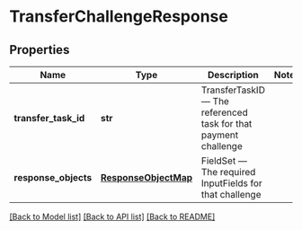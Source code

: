 # TransferChallengeResponse

## Properties
Name | Type | Description | Notes
------------ | ------------- | ------------- | -------------
**transfer_task_id** | **str** | TransferTaskID — The referenced task for that payment challenge | 
**response_objects** | [**ResponseObjectMap**](ResponseObjectMap.md) | FieldSet — The required InputFields for that challenge | 

[[Back to Model list]](../README.md#documentation-for-models) [[Back to API list]](../README.md#documentation-for-api-endpoints) [[Back to README]](../README.md)



